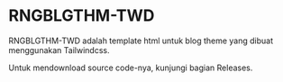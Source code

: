 # RNGBLGTHM-TWD
RNGBLGTHM-TWD adalah template html untuk blog theme yang dibuat menggunakan Tailwindcss.

Untuk mendownload source code-nya, kunjungi bagian Releases.
